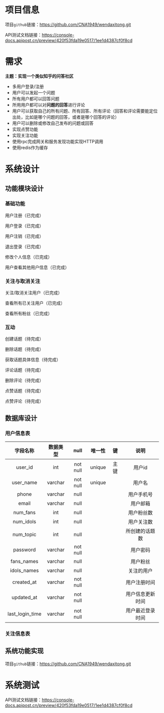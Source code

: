 # 项目信息

项目`github`链接：https://github.com/CNA1949/wendaxitong.git

API测试文档链接：https://console-docs.apipost.cn/preview/420f53fda19e0517/1ee1d4387cf0f8cd



# 需求

**主题：实现一个类似知乎的问答社区**

- 多用户登录/注册
- 用户可以发起一个问题
- 所有用户都可以回答问题
- 所用用户都可以对**问题的回答**进行评论
- 用户可以获取自己的所有问题、所有回答、所有评论（回答和评论需要能定位出处，比如是哪个问题的回答，或者是哪个回答的评论）
- 用户可以删除或修改自己发布的问题或回答
- 实现点赞功能
- 实现关注功能
- 使用rpc完成网关和服务发现功能实现HTTP调用
- 使用redis作为缓存

	





# 系统设计

## 功能模块设计

### 基础功能

用户注册（已完成）

用户登录（已完成）

用户注销（已完成）

退出登录（已完成）

修改个人信息（已完成）

用户查看其他用户信息（已完成）

### 关注与取消关注

关注/取消关注用户（已完成）

查看所有已关注用户（已完成）

查看所有粉丝（已完成）



### 互动

创建话题（待完成）



删除话题（待完成）



获取话题具体信息（待完成）



评论话题（待完成）



删除评论（待完成）



点赞话题（待完成）



点赞评论（待完成）



## 数据库设计

### 用户信息表

|    字段名称     | 数据类型 |   null   | 唯一性 |  键  |       说明       |
| :-------------: | :------: | :------: | :----: | :--: | :--------------: |
|     user_id     |   int    | not null | unique | 主键 |      用户id      |
|    user_name    | varchar  | not null | unique |      |      用户名      |
|      phone      | varchar  |   null   |        |      |    用户手机号    |
|      email      | varchar  |   null   |        |      |     用户邮箱     |
|    num_fans     |   int    |   null   |        |      |    用户粉丝数    |
|    num_idols    |   int    |   null   |        |      |    用户关注数    |
|    num_topic    |   int    |   null   |        |      |  所创建的话题数  |
|    password     | varchar  | not null |        |      |     用户密码     |
|   fans_names    | varchar  |   null   |        |      |     用户粉丝     |
|   idols_names   | varchar  |   null   |        |      |    关注的用户    |
|   created_at    | varchar  | not null |        |      |   用户注册时间   |
|   updated_at    | varchar  | not null |        |      | 用户信息更新时间 |
| last_login_time | varchar  | not null |        |      | 用户最近登录时间 |





### 关注信息表





## 系统功能实现

项目`github`链接：https://github.com/CNA1949/wendaxitong.git



# 系统测试

API测试文档链接：https://console-docs.apipost.cn/preview/420f53fda19e0517/1ee1d4387cf0f8cd

